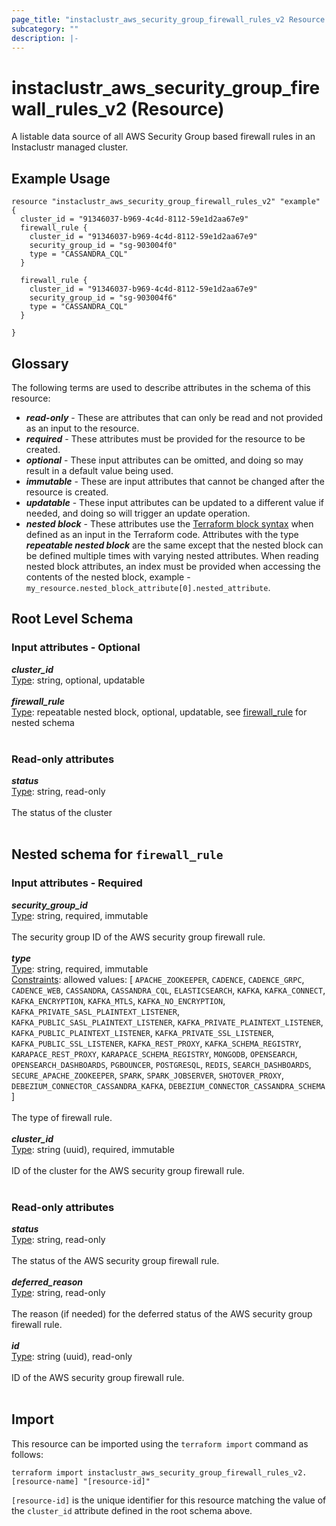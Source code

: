 ```yaml
---
page_title: "instaclustr_aws_security_group_firewall_rules_v2 Resource - terraform-provider-instaclustr"
subcategory: ""
description: |-
---
```


# instaclustr_aws_security_group_firewall_rules_v2 (Resource)
A listable data source of all AWS Security Group based firewall rules in an Instaclustr managed cluster.
## Example Usage
```
resource "instaclustr_aws_security_group_firewall_rules_v2" "example" {
  cluster_id = "91346037-b969-4c4d-8112-59e1d2aa67e9"
  firewall_rule {
    cluster_id = "91346037-b969-4c4d-8112-59e1d2aa67e9"
    security_group_id = "sg-903004f0"
    type = "CASSANDRA_CQL"
  }

  firewall_rule {
    cluster_id = "91346037-b969-4c4d-8112-59e1d2aa67e9"
    security_group_id = "sg-903004f6"
    type = "CASSANDRA_CQL"
  }

}
```
## Glossary
The following terms are used to describe attributes in the schema of this resource:
- **_read-only_** - These are attributes that can only be read and not provided as an input to the resource.
- **_required_** - These attributes must be provided for the resource to be created.
- **_optional_** - These input attributes can be omitted, and doing so may result in a default value being used.
- **_immutable_** - These are input attributes that cannot be changed after the resource is created.
- **_updatable_** - These input attributes can be updated to a different value if needed, and doing so will trigger an update operation.
- **_nested block_** - These attributes use the [Terraform block syntax](https://www.terraform.io/language/attr-as-blocks) when defined as an input in the Terraform code. Attributes with the type **_repeatable nested block_** are the same except that the nested block can be defined multiple times with varying nested attributes. When reading nested block attributes, an index must be provided when accessing the contents of the nested block, example - `my_resource.nested_block_attribute[0].nested_attribute`.
## Root Level Schema
### Input attributes - Optional
*___cluster_id___*<br>
<ins>Type</ins>: string, optional, updatable<br>
<br>
*___firewall_rule___*<br>
<ins>Type</ins>: repeatable nested block, optional, updatable, see [firewall_rule](#nested--firewall_rule) for nested schema<br>
<br>
### Read-only attributes
*___status___*<br>
<ins>Type</ins>: string, read-only<br>
<br>The status of the cluster<br><br>
<a id="nested--firewall_rule"></a>
## Nested schema for `firewall_rule`

### Input attributes - Required
*___security_group_id___*<br>
<ins>Type</ins>: string, required, immutable<br>
<br>The security group ID of the AWS security group firewall rule.<br><br>
*___type___*<br>
<ins>Type</ins>: string, required, immutable<br>
<ins>Constraints</ins>: allowed values: [ `APACHE_ZOOKEEPER`, `CADENCE`, `CADENCE_GRPC`, `CADENCE_WEB`, `CASSANDRA`, `CASSANDRA_CQL`, `ELASTICSEARCH`, `KAFKA`, `KAFKA_CONNECT`, `KAFKA_ENCRYPTION`, `KAFKA_MTLS`, `KAFKA_NO_ENCRYPTION`, `KAFKA_PRIVATE_SASL_PLAINTEXT_LISTENER`, `KAFKA_PUBLIC_SASL_PLAINTEXT_LISTENER`, `KAFKA_PRIVATE_PLAINTEXT_LISTENER`, `KAFKA_PUBLIC_PLAINTEXT_LISTENER`, `KAFKA_PRIVATE_SSL_LISTENER`, `KAFKA_PUBLIC_SSL_LISTENER`, `KAFKA_REST_PROXY`, `KAFKA_SCHEMA_REGISTRY`, `KARAPACE_REST_PROXY`, `KARAPACE_SCHEMA_REGISTRY`, `MONGODB`, `OPENSEARCH`, `OPENSEARCH_DASHBOARDS`, `PGBOUNCER`, `POSTGRESQL`, `REDIS`, `SEARCH_DASHBOARDS`, `SECURE_APACHE_ZOOKEEPER`, `SPARK`, `SPARK_JOBSERVER`, `SHOTOVER_PROXY`, `DEBEZIUM_CONNECTOR_CASSANDRA_KAFKA`, `DEBEZIUM_CONNECTOR_CASSANDRA_SCHEMA` ]<br><br>The type of firewall rule.<br><br>
*___cluster_id___*<br>
<ins>Type</ins>: string (uuid), required, immutable<br>
<br>ID of the cluster for the AWS security group firewall rule.<br><br>
### Read-only attributes
*___status___*<br>
<ins>Type</ins>: string, read-only<br>
<br>The status of the AWS security group firewall rule.<br><br>
*___deferred_reason___*<br>
<ins>Type</ins>: string, read-only<br>
<br>The reason (if needed) for the deferred status of the AWS security group firewall rule.<br><br>
*___id___*<br>
<ins>Type</ins>: string (uuid), read-only<br>
<br>ID of the AWS security group firewall rule.<br><br>
## Import
This resource can be imported using the `terraform import` command as follows:
```
terraform import instaclustr_aws_security_group_firewall_rules_v2.[resource-name] "[resource-id]"
```
`[resource-id]` is the unique identifier for this resource matching the value of the `cluster_id` attribute defined in the root schema above.
